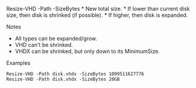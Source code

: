Resize-VHD
	-Path
	-SizeBytes
		* New total size.
		* If lower than current disk size, then disk is shrinked (if possible).
		* If higher, then disk is expanded.

Notes
- All types can be expanded/grow.
- VHD can't be shrinked.
- VHDX can be shrinked, but only down to its MinimumSize.

Examples
```
Resize-VHD -Path disk.vhdx -SizeBytes 1099511627776
Resize-VHD -Path disk.vhdx -SizeBytes 20GB
```
